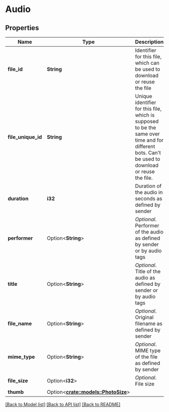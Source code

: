 # Audio

## Properties

Name | Type | Description | Notes
------------ | ------------- | ------------- | -------------
**file_id** | **String** | Identifier for this file, which can be used to download or reuse the file | 
**file_unique_id** | **String** | Unique identifier for this file, which is supposed to be the same over time and for different bots. Can't be used to download or reuse the file. | 
**duration** | **i32** | Duration of the audio in seconds as defined by sender | 
**performer** | Option<**String**> | *Optional*. Performer of the audio as defined by sender or by audio tags | [optional]
**title** | Option<**String**> | *Optional*. Title of the audio as defined by sender or by audio tags | [optional]
**file_name** | Option<**String**> | *Optional*. Original filename as defined by sender | [optional]
**mime_type** | Option<**String**> | *Optional*. MIME type of the file as defined by sender | [optional]
**file_size** | Option<**i32**> | *Optional*. File size | [optional]
**thumb** | Option<[**crate::models::PhotoSize**](PhotoSize.md)> |  | [optional]

[[Back to Model list]](../README.md#documentation-for-models) [[Back to API list]](../README.md#documentation-for-api-endpoints) [[Back to README]](../README.md)


